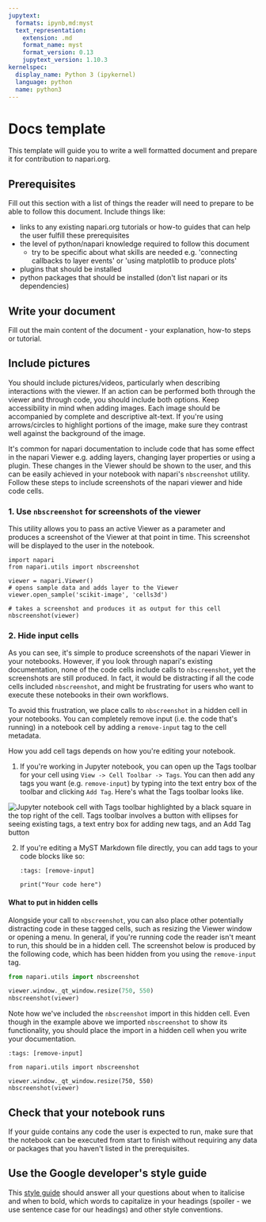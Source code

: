 ```yaml
---
jupytext:
  formats: ipynb,md:myst
  text_representation:
    extension: .md
    format_name: myst
    format_version: 0.13
    jupytext_version: 1.10.3
kernelspec:
  display_name: Python 3 (ipykernel)
  language: python
  name: python3
---
```


# Docs template

This template will guide you to write a well formatted document and prepare it for contribution to napari.org.

## Prerequisites

Fill out this section with a list of things the reader will need to prepare to be able to follow this document.
Include things like:
- links to any existing napari.org tutorials or how-to guides that can help the user fulfill these prerequisites
- the level of python/napari knowledge required to follow this document
    - try to be specific about what skills are needed e.g. 
    'connecting callbacks to layer events' or 'using matplotlib to produce plots'
- plugins that should be installed
- python packages that should be installed (don't list napari or its dependencies)

## Write your document
Fill out the main content of the document - your explanation, how-to steps or tutorial. 

## Include pictures

You should include pictures/videos, particularly when describing interactions with the viewer. If an action can be performed both through the viewer and through code, you should include both options. Keep accessibility in mind when adding images. Each image should be
accompanied by complete and descriptive alt-text. If you're using arrows/circles to highlight portions of the image, make sure
they contrast well against the background of the image.

It's common for napari documentation to include code that has some effect in the napari Viewer e.g. adding layers,
changing layer properties or using a plugin. These changes in the Viewer should be shown to the user, and this can
be easily achieved in your notebook with napari's `nbscreenshot` utility. Follow these steps to include screenshots of the napari viewer and hide code cells.

### 1. Use `nbscreenshot` for screenshots of the viewer

This utility allows you to pass an active Viewer as a parameter and produces a screenshot of the Viewer at that 
point in time. This screenshot will be displayed to the user in the notebook.

```{code-cell} ipython3
import napari
from napari.utils import nbscreenshot

viewer = napari.Viewer()
# opens sample data and adds layer to the Viewer
viewer.open_sample('scikit-image', 'cells3d')

# takes a screenshot and produces it as output for this cell
nbscreenshot(viewer)
```

### 2. Hide input cells

As you can see, it's simple to produce screenshots of the napari Viewer in your notebooks. However, if you look through napari's
existing documentation, none of the code cells include calls to `nbscreenshot`, yet the screenshots are still produced. In fact,
it would be distracting if all the code cells included `nbscreenshot`, and might be frustrating for users who
want to execute these notebooks in their own workflows.

To avoid this frustration, we place calls to `nbscreenshot` in a hidden cell in your notebooks.
You can completely remove input (i.e. the code that's running) in a notebook cell by adding a `remove-input` tag to the cell metadata.

How you add cell tags depends on how you're editing your notebook. 

1. If you're working in Jupyter notebook,
you can open up the Tags toolbar for your cell using `View -> Cell Toolbar -> Tags`. You can then add any tags you want
(e.g. `remove-input`) by typing into the text entry box of the toolbar and clicking `Add Tag`. 
Here's what the Tags toolbar looks like.

![Jupyter notebook cell with Tags toolbar highlighted by a black square in the top right of the cell. Tags toolbar involves a button
with ellipses for seeing existing tags, a text entry box for adding new tags, and an Add Tag button](assets/jupyter_cell_tags.png)

2. If you're editing a MyST Markdown file directly, you can add tags to your code blocks like so:

    ```{code-cell}
    :tags: [remove-input]

    print("Your code here")
    ```

#### What to put in hidden cells

Alongside your call to `nbscreenshot`, you can also place other potentially distracting code in these tagged cells, 
such as resizing the Viewer window or opening a menu. In general, if you're running code the reader isn't meant to run,
this should be in a hidden cell.
The screenshot below is produced by the following code, which has been hidden from you using the `remove-input` tag.

```python
from napari.utils import nbscreenshot

viewer.window._qt_window.resize(750, 550)
nbscreenshot(viewer)
```

Note how we've included the `nbscreenshot` import in this hidden cell. Even though in the
example above we imported `nbscreenshot` to show its functionality, you should place the
import in a hidden cell when you write your documentation.

```{code-cell} ipython3
:tags: [remove-input]

from napari.utils import nbscreenshot

viewer.window._qt_window.resize(750, 550)
nbscreenshot(viewer)
```
## Check that your notebook runs

If your guide contains any code the user is expected to run, make sure that the notebook can be executed from start to finish without requiring any data or packages that you haven't listed in the prerequisites.

## Use the Google developer's style guide

This [style guide](https://developers.google.com/style/) should answer all your questions about when to italicise and when to bold, which
words to capitalize in your headings (spoiler - we use sentence case for our headings) and other style conventions.
